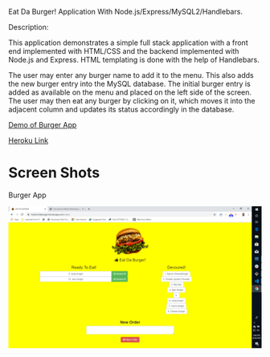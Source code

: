 Eat Da Burger! Application With Node.js/Express/MySQL2/Handlebars.


Description:

This application demonstrates a simple full stack application with a front end implemented with HTML/CSS and the backend implemented with Node.js and Express. HTML templating is done with the help of Handlebars.


The user may enter any burger name to add it to the menu. This also adds the new burger entry into the MySQL database. The initial burger entry is added as available on the menu and placed on the left side of the screen. The user may then eat any burger by clicking on it, which moves it into the adjacent column and updates its status accordingly in the database.


[Demo of Burger App ](https://drive.google.com/file/d/1k4miOq1rV417KXvTZ66QapXl613HK51J/view)


[Heroku Link ](https://myfavoriteburger.herokuapp.com/)

# Screen Shots
Burger App

![Screen shot](\public\assets\img\screenshot.png)

